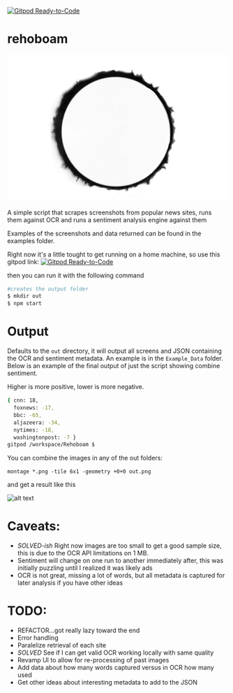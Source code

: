 [![Gitpod Ready-to-Code](https://img.shields.io/badge/Gitpod-Ready--to--Code-blue?logo=gitpod)](https://gitpod.io/#https://github.com/hortinstein/rehoboam) 


# rehoboam

![alt text](https://github.com/hortinstein/rehoboam/blob/master/rehoboam_logo.jpg?raw=true)

A simple script that scrapes screenshots from popular news sites, runs them against OCR and runs a sentiment analysis engine against them

Examples of the screenshots and data returned can be found in the examples folder.

Right now it's a little tought to get running on a home machine, so use this gitpod link:
[![Gitpod Ready-to-Code](https://img.shields.io/badge/Gitpod-Ready--to--Code-blue?logo=gitpod)](https://gitpod.io/#https://github.com/hortinstein/rehoboam) 

then you can run it with the following command
```sh
#creates the output folder
$ mkdir out 
$ npm start
```

# Output 

Defaults to the ```out``` directory, it will output all screens and JSON containing the OCR and sentiment metadata.  An example is in the ```Example_Data``` folder.  Below is an example of the final output of just the script showing combine sentiment.

Higher is more positive, lower is more negative.

```sh 
{ cnn: 18,
  foxnews: -17,
  bbc: -65,
  aljazeera: -34,
  nytimes: -18,
  washingtonpost: -7 }
gitpod /workspace/Rehoboam $ 
```

You can combine the images in any of the out folders:
```
montage *.png -tile 6x1 -geometry +0+0 out.png
```
and get a result like this

![alt text](https://github.com/hortinstein/rehoboam/blob/master/side_by_side.png?raw=true)

# Caveats:
- *SOLVED-ish* Right now images are too small to get a good sample size, this is due to the OCR API limitations on 1 MB.
- Sentiment will change on one run to another immediately after, this was initially puzzling until I realized it was likely ads
- OCR is not great, missing a lot of words, but all metadata is captured for later analysis if  you have other ideas

# TODO:
- REFACTOR...got really lazy toward the end
- Error handling
- Paralelize retrieval of each site
- *SOLVED* See if I can get valid OCR working locally with same quality
- Revamp UI to allow for re-processing of past images
- Add data about how many words captured versus in OCR how many used
- Get other ideas about interesting metadata to add to the JSON

